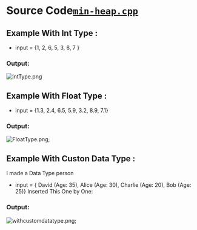 # Source Code[`min-heap.cpp`](/min-heap.cppmin-heap.cpp)

## Example With Int Type :
* input = {1, 2, 6, 5, 3, 8, 7 }

### Output:
![`intType.png`](/intType.png)

## Example With Float Type :
* input = {1.3, 2.4, 6.5, 5.9, 3.2, 8.9, 7.1}

### Output:
![`FloatType.png`](/floatType.png);

## Example With Custon Data Type :
I made a Data Type person
* input = { David (Age: 35), Alice (Age: 30), Charlie (Age: 20), Bob (Age: 25)}
Inserted This One by One:

### Output:
![`withcustomdatatype.png`](/withcustomdatatype.png);